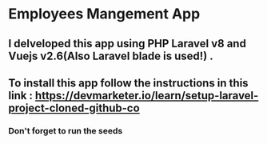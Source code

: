 # Employees Mangement App

## I delveloped this app using PHP Laravel v8 and Vuejs v2.6(Also Laravel blade is used!) .

## To install this app follow the instructions in this link : https://devmarketer.io/learn/setup-laravel-project-cloned-github-co

### Don't forget to run the seeds

